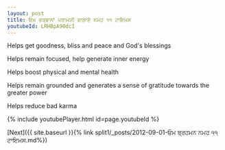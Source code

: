 ```yaml
---
layout: post
title: ਓਮ ਭਕਥਾਨਾਂ ਪਰਾਮਯੀ ਗਾਠਾਏ ਨਮਹ ੧੧ ਟਾਇਮਸ
youtubeId: LRHBpA9OdcI
---
```

 
 
Helps get goodness, bliss and peace and God's blessings
 
Helps remain focused, help generate inner energy 
 
Helps boost physical and mental health 
 
Helps remain grounded and generates a sense of gratitude towards the greater power 
 
Helps reduce bad karma
 
 
 
 


{% include youtubePlayer.html id=page.youtubeId %}
 
[Next]({{ site.baseurl }}{% link  split1/_posts/2012-09-01-ਓਮ ਬ੍ਰਹਮਨ ਨਮਹ ੧੧ ਟਾਇਮਸ.md%})
 
